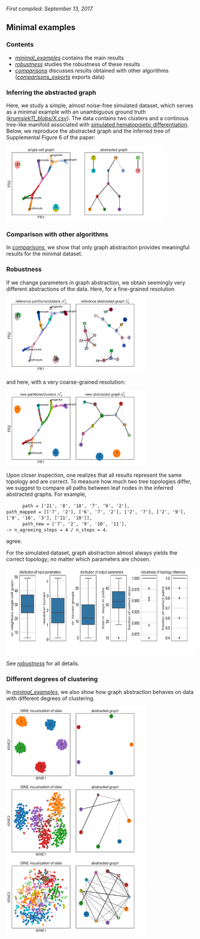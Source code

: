 *First compiled: September 13, 2017.*

## Minimal examples

### Contents

* [*minimal_examples*](minimal_examples.ipynb) contains the main results
* [*robustness*](robustness.ipynb) studies the robustness of these results
* [*comparisons*](comparisons) discusses results obtained with other algorithms
  ([*comparisons_exports*](comparisons_exports.ipynb) exports data)

### Inferring the abstracted graph

Here, we study a simple, almost noise-free simulated dataset, which serves as a
minimal example with an unambiguous ground truth
([*krumsiek11_blobs/X.csv*](comparisons/data/krumsiek11_blobs/X.csv)). The data
contains two clusters and a continous tree-like manifold associated with
[simulated hematopoietic
differentiation](https://github.com/theislab/scanpy_usage/tree/master/170430_krumsiek11). Below,
we reproduce the abstracted graph and the inferred tree of Supplemental Figure 6 of the
paper:

<img src="./figures/aga.png" height="200">

### Comparison with other algorithms

In [*comparisons*](comparisons), we show that only graph abstraction provides meaningful results for the minimal dataset.

### Robustness

If we change parameters in graph abstraction, we obtain seemingly very different
abstractions of the data. Here, for a fine-grained resolution

<img src="./figures/aga_reference.png" height="200">

and here, with a very coarse-grained resolution:

<img src="./figures/aga_new.png" height="200">

Upon closer inspection, one realizes that all results represent the same
topology and are correct. To measure how much two tree topologies differ, we
suggest to compare all paths between leaf nodes in the inferred abstracted
graphs. For example,
```
      path = ['21', '8', '18', '7', '9', '2'],
path_mapped = [['7', '2'], ['6', '7', '2'], ['2', '7'], ['2', '9'], ['9', '10', '3'], ['11', '10']],
      path_new = ['7', '2', '9', '10', '11'],
-> n_agreeing_steps = 4 / n_steps = 4.
```
agree.

For the simulated dataset, graph abstraction almost always yields the correct
topology; no matter which parameters are chosen.

<img src="./figures/robustness_summary.png" height="230">

See [*robustness*](robustness.ipynb) for all details.

### Different degrees of clustering

In [*minimal_examples*](minimal_examples.ipynb), we also show how graph abstraction behaves on
data with different degrees of clustering.

<img src="./figures/aga_cluster_std1.png" height="200">
<img src="./figures/aga_cluster_std6.png" height="200">
<img src="./figures/aga_cluster_std10.png" height="200">
